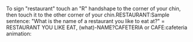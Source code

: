 To sign "restaurant" touch an "R" handshape to the corner of your 
chin, then touch it to the other corner of your chin.RESTAURANT:Sample sentence:
"What is the name of a restaurant you like to eat at?" = RESTAURANT 
YOU LIKE EAT, (what)-NAME?CAFETERIA or CAFE:cafeteria animation: